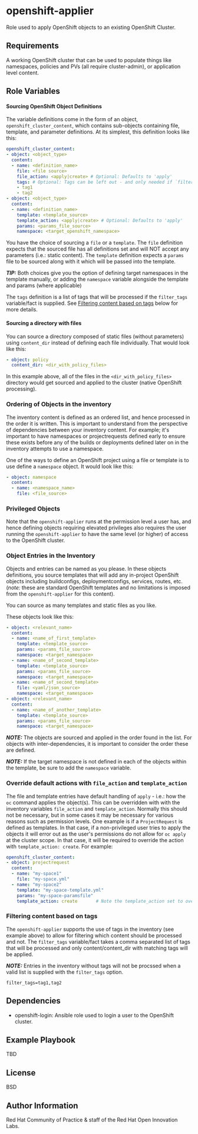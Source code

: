 openshift-applier
=================

Role used to apply OpenShift objects to an existing OpenShift Cluster.


Requirements
------------
A working OpenShift cluster that can be used to populate things like namespaces, policies and PVs (all require cluster-admin), or application level content.


Role Variables
--------------

#### Sourcing OpenShift Object Definitions

The variable definitions come in the form of an object, `openshift_cluster_content`, which contains sub-objects containing file, template, and parameter definitions. At its simplest, this definition looks like this:

```yaml
openshift_cluster_content:
- object: <object_type>
  content:
  - name: <definition_name>
    file: <file source>
    file_action: <apply|create> # Optional: Defaults to 'apply'
    tags: # Optional: Tags can be left out - and only needed if `filter_tags` is used
    - tag1
    - tag2
- object: <object_type>
  content:
  - name: <definition_name>
    template: <template_source>
    template_action: <apply|create> # Optional: Defaults to 'apply'
    params: <params_file_source>
    namespace: <target_openshift_namespace>
```

You have the choice of sourcing a `file` or a `template`. The `file` definition expects that the sourced file has all definitions set and will NOT accept any parameters (i.e.: static content). The `template` definition expects a `params` file to be sourced along with it which will be passed into the template.

**_TIP:_** Both choices give you the option of defining target namespaces in the template manually, or adding the `namespace` variable alongside the template and params (where applicable)

The `tags` definition is a list of tags that will be processed if the `filter_tags` variable/fact is supplied. See [Filtering content based on tags](https://github.com/redhat-cop/casl-ansible/tree/filter/roles/openshift-applier#filtering-content-based-on-tags) below for more details.

#### Sourcing a directory with files

You can source a directory composed of static files (without parameters) using `content_dir` instead of defining each file individually. That would look like this:
```yaml
- object: policy
  content_dir: <dir_with_policy_files>
```
In this example above, all of the files in the `<dir_with_policy_files>` directory would get sourced and applied to the cluster (native OpenShift processing).

### Ordering of Objects in the inventory

The inventory content is defined as an ordered list, and hence processed in the order it is written. This is important to understand from the perspective of dependencies between your inventory content. For example; it's important to have namespaces or projectrequests defined early to ensure these exists before any of the builds or deployments defined later on in the inventory attempts to use a namespace.

One of the ways to define an OpenShift project using a file or template is to use define a `namespace` object. It would look like this:
```yaml
- object: namespace
  content:
  - name: <namespace_name>
    file: <file_source>
```

### Privileged Objects

Note that the `openshift-applier` runs at the permission level a user has, and hence defining objects requiring elevated privileges also requires the user running the `openshift-applier` to have the same level (or higher) of access to the OpenShift cluster.

### Object Entries in the Inventory

Objects and entries can be named as you please. In these objects definitions, you source templates that will add any in-project OpenShift objects including buildconfigs, deploymentconfigs, services, routes, etc. (*note:* these are standard OpenShift templates and no limitations is imposed from the `openshift-applier` for this content).

You can source as many templates and static files as you like.

These objects look like this:
```yaml
- object: <relevant_name>
  content:
  - name: <name_of_first_template>
    template: <template_source>
    params: <params_file_source>
    namespace: <target_namespace>
  - name: <name_of_second_template>
    template: <template_source>
    params: <params_file_source>
    namespace: <target_namespace>
  - name: <name_of_second_template>
    file: <yaml/json_source>
    namespace: <target_namespace>
- object: <relevant_name>
  content:
  - name: <name_of_another_template>
    template: <template_source>
    params: <params_file_source>
    namespace: <target_namespace>
```

**_NOTE:_** The objects are sourced and applied in the order found in the list. For objects with inter-dependencies, it is important to consider the order these are defined.

**_NOTE:_** If the target namespace is not defined in each of the objects within the template, be sure to add the `namespace` variable.


### Override default actions with `file_action` and `template_action`

The file and template entries have default handling of `apply` - i.e.: how the `oc` command applies the object(s). This can be overridden with with the inventory variables `file_action` and `template_action`. Normally this should not be necessary, but in some cases it may be necessary for various reasons such as permission levels. One example is if a `ProjectRequest` is defined as templates. In that case, if a non-privileged user tries to apply the objects it will error out as the user's permissions do not allow for `oc apply` at the cluster scope. In that case, it will be required to override the action with `template_action: create`. For example:

```yaml
openshift_cluster_content:
- object: projectrequest
  content:
  - name: "my-space1"
    file: "my-space.yml"
  - name: "my-space2"
    template: "my-space-template.yml"
    params: "my-space-paramsfile"
    template_action: create       # Note the template_action set to override the default 'apply' action
```


### Filtering content based on tags

The `openshift-applier` supports the use of tags in the inventory (see example above) to allow for filtering which content should be processed and not. The `filter_tags` variable/fact takes a comma separated list of tags that will be processed and only content/content_dir with matching tags will be applied. 

**_NOTE:_** Entries in the inventory without tags will not be procssed when a valid list is supplied with the `filter_tags` option.

```
filter_tags=tag1,tag2

``` 


Dependencies
------------
- openshift-login: Ansible role used to login a user to the OpenShift cluster.


Example Playbook
----------------

TBD

License
-------

BSD

Author Information
------------------
Red Hat Community of Practice & staff of the Red Hat Open Innovation Labs.
